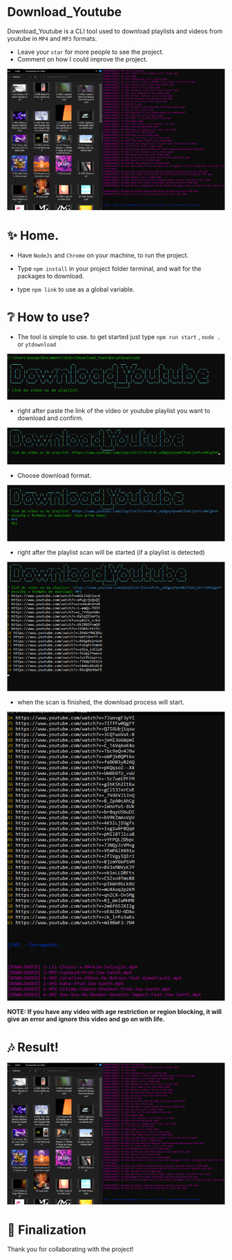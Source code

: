 # Download_Youtube

Download_Youtube is a CLI tool used to download playlists and videos from youtube in ```MP4``` and ```MP3``` formats.

* Leave your ```star``` for more people to see the project.
* Comment on how I could improve the project.

![response](./assets/response.png)

# ✨ Home.

* Have ```NodeJs``` and ```Chrome``` on your machine, to run the project.

* Type ```npm install``` in your project folder terminal, and wait for the packages to download.

* type ```npm link``` to use as a global variable.

# ❔ How to use?


* The tool is simple to use. to get started just type ```npm run start``` , ```node .``` or ```ytdownload```

![prompt](./assets/prompt.png)

* right after paste the link of the video or youtube playlist you want to download and confirm.

![search](./assets/search.png)

* Choose download format.

![choices](./assets/choices.png)

* right after the playlist scan will be started (if a playlist is detected)

![playlist](./assets/playlist.png)

* when the scan is finished, the download process will start.

![download](./assets/download.png)

**NOTE: If you have any video with age restriction or region blocking, it will give an error and ignore this video and go on with life.**

# 🎶 Result!

![response](./assets/response.png)

# 🌟 Finalization

Thank you for collaborating with the project!
